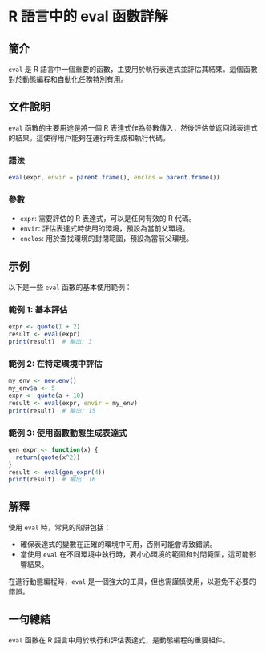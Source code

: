 <!--
Meta Description: # R 語言中的 eval 函數詳解 ## 簡介 `eval` 是 R 語言中一個重要的函數，主要用於執行表達式並評估其結果。這個函數對於動態編程和自動化任務特別有用。 ## 文件說明 `eval` 函數的主要用途是將一個 R 表達式作為參數傳入，然後評估並返回該表達式的結果。這使得用戶能夠在運行時...
Meta Keywords: eval, expr, result, envir, quote
-->

# R 語言中的 eval 函數詳解

## 簡介
`eval` 是 R 語言中一個重要的函數，主要用於執行表達式並評估其結果。這個函數對於動態編程和自動化任務特別有用。

## 文件說明
`eval` 函數的主要用途是將一個 R 表達式作為參數傳入，然後評估並返回該表達式的結果。這使得用戶能夠在運行時生成和執行代碼。

### 語法
```R
eval(expr, envir = parent.frame(), enclos = parent.frame())
```

### 參數
- `expr`: 需要評估的 R 表達式，可以是任何有效的 R 代碼。
- `envir`: 評估表達式時使用的環境，預設為當前父環境。
- `enclos`: 用於查找環境的封閉範圍，預設為當前父環境。

## 示例
以下是一些 `eval` 函數的基本使用範例：

### 範例 1: 基本評估
```R
expr <- quote(1 + 2)
result <- eval(expr)
print(result)  # 輸出: 3
```

### 範例 2: 在特定環境中評估
```R
my_env <- new.env()
my_env$a <- 5
expr <- quote(a + 10)
result <- eval(expr, envir = my_env)
print(result)  # 輸出: 15
```

### 範例 3: 使用函數動態生成表達式
```R
gen_expr <- function(x) {
  return(quote(x^2))
}
result <- eval(gen_expr(4))
print(result)  # 輸出: 16
```

## 解釋
使用 `eval` 時，常見的陷阱包括：
- 確保表達式的變數在正確的環境中可用，否則可能會導致錯誤。
- 當使用 `eval` 在不同環境中執行時，要小心環境的範圍和封閉範圍，這可能影響結果。

在進行動態編程時，`eval` 是一個強大的工具，但也需謹慎使用，以避免不必要的錯誤。

## 一句總結
`eval` 函數在 R 語言中用於執行和評估表達式，是動態編程的重要組件。